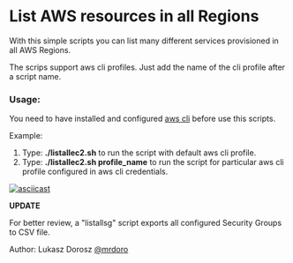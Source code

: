 <h1>List AWS resources in all Regions</h1>

With this simple scripts you can list many different services provisioned in all AWS Regions.

The scrips support aws cli profiles. Just add the name of the cli profile after a script name.

<h3>Usage:</h3>

You need to have installed and configured [aws cli](https://aws.amazon.com/cli/) before use this scripts.

Example:
1. Type: **./listallec2.sh** to run the script with default aws cli profile.
2. Type: **./listallec2.sh profile_name** to run the script for particular aws cli profile configured in aws cli credentials.

[![asciicast](https://asciinema.org/a/215142.svg)](https://asciinema.org/a/215142)

**UPDATE**

For better review, a "listallsg" script exports all configured Security Groups to CSV file.


Author: Lukasz Dorosz [@mrdoro](https://twitter.com/mrdoro)
